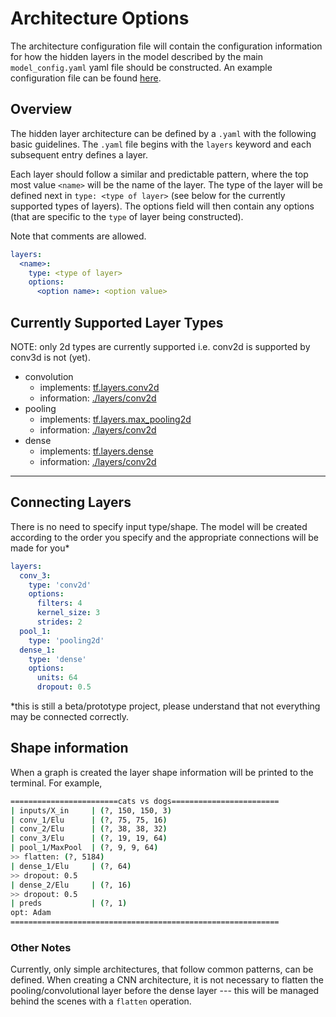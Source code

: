 # Architecture Options

The architecture configuration file will contain the configuration information for how the hidden layers in the model described by the main `model_config.yaml` yaml file should be constructed. An example configuration file can be found [here](./examples/architecture.yaml).

## Overview

The hidden layer architecture can be defined by a `.yaml` with the following basic guidelines. The `.yaml` file begins with the `layers` keyword and each subsequent entry defines a layer.

Each layer should follow a similar and predictable pattern, where the top most value `<name>` will be the name of the layer. The type of the layer will be defined next in `type: <type of layer>` (see below for the currently supported types of layers). The options field will then contain any options (that are specific to the `type` of layer being constructed).

Note that comments are allowed.

```yaml
layers:
  <name>:
    type: <type of layer>
    options:
      <option name>: <option value>
```

## Currently Supported Layer Types

NOTE: only 2d types are currently supported i.e. conv2d is supported by conv3d is not (yet).

- convolution
  - implements: [tf.layers.conv2d](https://www.tensorflow.org/api_docs/python/tf/layers/conv2d)
  - information: [./layers/conv2d](./layers/conv2d.md)
- pooling
  - implements: [tf.layers.max_pooling2d](https://www.tensorflow.org/api_docs/python/tf/layers/max_pooling2d)
  - information: [./layers/conv2d](./layers/pooling2d.md)
- dense
  - implements: [tf.layers.dense](https://www.tensorflow.org/api_docs/python/tf/layers/dense)
  - information: [./layers/conv2d](./layers/dense.md)

---

## Connecting Layers

There is no need to specify input type/shape. The model will be created according to the order you specify and the appropriate connections will be made for you*

```yaml
layers:
  conv_3:
    type: 'conv2d'
    options:
      filters: 4
      kernel_size: 3
      strides: 2
  pool_1:
    type: 'pooling2d'
  dense_1:
    type: 'dense'
    options:
      units: 64
      dropout: 0.5
```

*this is still a beta/prototype project, please understand that not everything may be connected correctly.

## Shape information

When a graph is created the layer shape information will be printed to the terminal. For example,

```bash
========================cats vs dogs========================
| inputs/X_in     | (?, 150, 150, 3)
| conv_1/Elu      | (?, 75, 75, 16)
| conv_2/Elu      | (?, 38, 38, 32)
| conv_3/Elu      | (?, 19, 19, 64)
| pool_1/MaxPool  | (?, 9, 9, 64)
>> flatten: (?, 5184)
| dense_1/Elu     | (?, 64)
>> dropout: 0.5
| dense_2/Elu     | (?, 16)
>> dropout: 0.5
| preds           | (?, 1)
opt: Adam
============================================================

```

### Other Notes

Currently, only simple architectures, that follow common patterns, can be defined. When creating a CNN architecture, it is not necessary to flatten the pooling/convolutional layer before the dense layer --- this will be managed behind the scenes with a `flatten` operation.